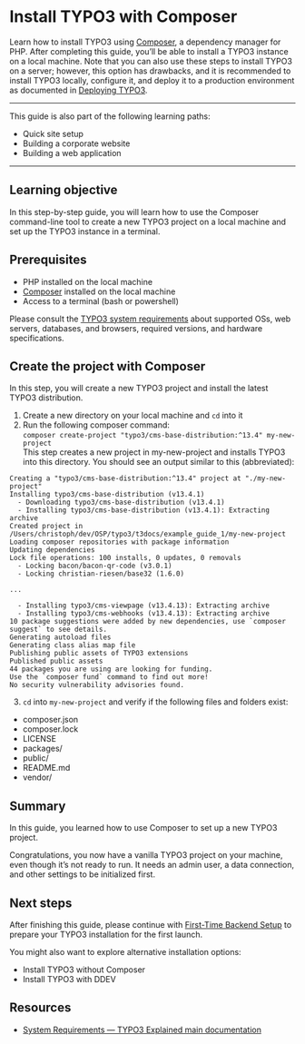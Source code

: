 # Install TYPO3 with Composer

Learn how to install TYPO3 using [Composer](https://getcomposer.org/), a dependency manager for PHP. After completing this guide, you’ll be able to install a TYPO3 instance on a local machine. Note that you can also use these steps to install TYPO3 on a server; however, this option has drawbacks, and it is recommended to install TYPO3 locally, configure it, and deploy it to a production environment as documented in [Deploying TYPO3](https://docs.typo3.org/m/typo3/reference-coreapi/main/en-us/Administration/Deployment/Index.html#deploytypo3).

---
This guide is also part of the following learning paths:

* Quick site setup
* Building a corporate website
* Building a web application
---

## Learning objective

In this step-by-step guide, you will learn how to use the Composer command-line tool to create a new TYPO3 project on a local machine and set up the TYPO3 instance in a terminal. 


## Prerequisites

* PHP installed on the local machine
* [Composer](https://getcomposer.org/) installed on the local machine
* Access to a terminal (bash or powershell)

Please consult the [TYPO3 system requirements](https://get.typo3.org/version/13#system-requirements) about supported OSs, web servers, databases, and browsers, required versions, and hardware specifications.


## Create the project with Composer

In this step, you will create a new TYPO3 project and install the latest TYPO3 distribution.

1. Create a new directory on your local machine and `cd` into it
2. Run the following composer command: \
`composer create-project "typo3/cms-base-distribution:^13.4" my-new-project` \
This step creates a new project in my-new-project and installs TYPO3 into this directory. You should see an output similar to this (abbreviated): 

```
Creating a "typo3/cms-base-distribution:^13.4" project at "./my-new-project"
Installing typo3/cms-base-distribution (v13.4.1)
  - Downloading typo3/cms-base-distribution (v13.4.1)
  - Installing typo3/cms-base-distribution (v13.4.1): Extracting archive
Created project in /Users/christoph/dev/OSP/typo3/t3docs/example_guide_1/my-new-project
Loading composer repositories with package information
Updating dependencies
Lock file operations: 100 installs, 0 updates, 0 removals
  - Locking bacon/bacon-qr-code (v3.0.1)
  - Locking christian-riesen/base32 (1.6.0)

...

  - Installing typo3/cms-viewpage (v13.4.13): Extracting archive
  - Installing typo3/cms-webhooks (v13.4.13): Extracting archive
10 package suggestions were added by new dependencies, use `composer suggest` to see details.
Generating autoload files
Generating class alias map file
Publishing public assets of TYPO3 extensions
Published public assets
44 packages you are using are looking for funding.
Use the `composer fund` command to find out more!
No security vulnerability advisories found.
```

3. `cd` into `my-new-project` and verify if the following files and folders exist:
* composer.json
* composer.lock
* LICENSE
* packages/
* public/
* README.md
* vendor/

## Summary

In this guide, you learned how to use Composer to set up a new TYPO3 project.

Congratulations, you now have a vanilla TYPO3 project on your machine, even though it’s not ready to run. It needs an admin user, a data connection, and other settings to be initialized first.

## Next steps

After finishing this guide, please continue with [First-Time Backend Setup](https://docs.google.com/document/u/0/d/1U7H-yPfqwt_54d04BZsFHtSzzBnbdbjicyiv7GDMMv4/edit) to prepare your TYPO3 installation for the first launch. 

You might also want to explore alternative installation options:

* Install TYPO3 without Composer
* Install TYPO3 with DDEV


## Resources

* [System Requirements — TYPO3 Explained main documentation](https://docs.typo3.org/m/typo3/reference-coreapi/main/en-us/Administration/Installation/SystemRequirements/Index.html)